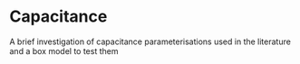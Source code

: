 # Capacitance

A brief investigation of capacitance parameterisations used in the literature and a box model to test them

